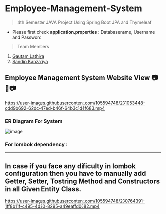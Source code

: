 # Employee-Management-System
> 4th Semester JAVA Project Using Spring Boot JPA  and Thymeleaf 

- Please first check **application.properties** : Databasename, Username and Password
> Team Members

1. [Gautam Lathiya](https://github.com/DigitalGit2003)
2. [Sandip Kanzariya](https://github.com/Sandip-Kanzariya)
   
## Employee Management System Website View 📷🎥📷
https://user-images.githubusercontent.com/105594748/231053448-cdd9b692-62dc-47ed-b46f-64b3c1d4f683.mp4

### ER Diagram For System 
![image](https://github.com/Sandip-Kanzariya/Employee-Management-System/assets/105594748/bc7ad8b9-48a0-494a-8da2-6fb1c639f1cd)

### For lombok dependency : 
---
**In case if you face any dificulty in lombok configuration then you have to manually add Getter, Setter, Tostring Method and Constructors in all Given Entity Class.**
---
https://user-images.githubusercontent.com/105594748/230764391-1ff8b11f-c495-4d30-8295-a49eaffd0682.mp4

